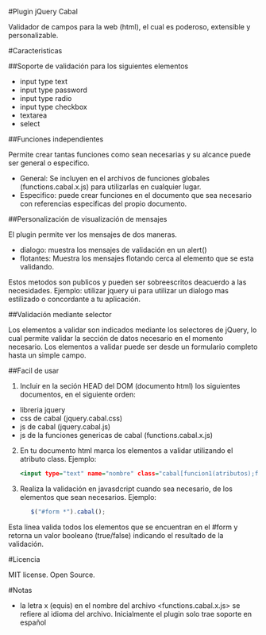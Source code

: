 #Plugin jQuery Cabal

Validador de campos para la web (html), el cual es poderoso, extensible y personalizable.

#Caracteristicas

##Soporte de validación para los siguientes elementos

  * input type text
  * input type password
  * input type radio
  * input type checkbox
  * textarea
  * select

##Funciones independientes

Permite crear tantas funciones como sean necesarias y su alcance puede ser general o especifico.
  
  * General: Se incluyen en el archivos de funciones globales (functions.cabal.x.js) para utilizarlas en cualquier lugar.
  * Especifico: puede crear funciones en el documento que sea necesario con referencias especificas del propio documento.
  
##Personalización de visualización de mensajes

  El plugin permite ver los mensajes de dos maneras.
  * dialogo: muestra los mensajes de validación en un alert()
  * flotantes: Muestra los mensajes flotando cerca al elemento que se esta validando.
  
Estos metodos son publicos y pueden ser sobreescritos deacuerdo a las necesidades. 
Ejemplo: utilizar jquery ui para utilizar un dialogo mas estilizado o concordante a tu aplicación.

##Validación mediante selector

Los elementos a validar son indicados mediante los selectores de jQuery, lo cual permite validar la sección de datos necesario en el momento necesario.
Los elementos a validar puede ser desde un formulario completo hasta un simple campo.

##Facil de usar

1. Incluir en la seción HEAD del DOM (documento html) los siguientes documentos, en el siguiente orden:
  * libreria jquery
  * css de cabal (jquery.cabal.css)
  * js de cabal (jquery.cabal.js)
  * js de la funciones genericas de cabal (functions.cabal.x.js)

2. En tu documento html marca los elementos a validar utilizando el atributo class. Ejemplo:
    ```htm
    <input type="text" name="nombre" class="cabal[funcion1(atributos);funcion2(atributos)... funcionN(atributos)]">
    ```

3. Realiza la validación en javasdcript cuando sea necesario, de los elementos que sean necesarios.
   Ejemplo:

	```javascript
	   $("#form *").cabal();
	```

Esta linea valida todos los elementos que se encuentran en el #form y retorna un valor booleano (true/false) indicando el resultado de la validación.

#Licencia

MIT license. Open Source.

#Notas

  * la letra x (equis) en el nombre del archivo <functions.cabal.x.js> se refiere al idioma del archivo. 
  Inicialmente el plugin solo trae soporte en español
